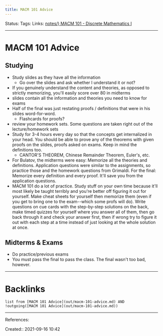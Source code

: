 ```yaml
---
title: MACM 101 Advice
---
```

Status: 
Tags: 
Links: [notes/) MACM 101 - Discrete Mathematics I](None)
___
# MACM 101 Advice
## Studying
- Study slides as they have all the information
	- Go over the slides and ask whether I understand it or not?
- If you genuinely understand the content and theories, as opposed to strictly memorizing, you'll easily score over 80 in midterms
- slides contain all the information and theories you need to know for exams
- Half of the final was just restating proofs / definitions that were in his slides word-for-word.
	- Flashcards for proofs?
- review your homework sets. Some questions are taken right out of the lecture/homework sets
- Study for 3-4 hours every day so that the concepts get internalized in your head. You should be able to prove any of the theorems with given proofs on the slides, proofs asked on exams. Keep in mind the definitions too.
	- CANTOR'S THEOREM, Chinese Remainder Theorem, Euler's, etc.
- For Bulatov, the midterms were easy: Memorize all the theories and definitions. Application questions were similar to the assignments, so practice those and the homework questions from Grimaldi. For the final: Memorize every definition and every proof. It'll save you from the application questions.
- MACM 101 do a lot of practice. Study stuff on your own time because it'll most likely be taught terribly and you're better off figuring it out for yourself. Make cheat sheets for yourself then memorize them (even if you get to bring one to the exam--which some profs will do). Write questions on cue cards with the step-by-step solutions on the back, make timed quizzes for yourself where you answer all of them, then go back through it and check your answer first, then if wrong try to figure it out with each step at a time instead of just looking at the whole solution at once.
## Midterms & Exams
- Do practice/previous exams
- You must pass the final to pass the class. The final wasn't too bad, however.
___
# Backlinks
```dataview
list from [MACM 101 Advice](out/macm-101-advice.md) AND !outgoing([MACM 101 Advice](out/macm-101-advice.md))
```
___
References:

Created:: 2021-09-16 10:42
